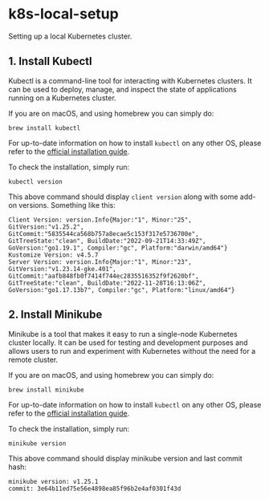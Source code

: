 # k8s-local-setup
Setting up a local Kubernetes cluster.

## 1. Install Kubectl

Kubectl is a command-line tool for interacting with Kubernetes clusters. 
It can be used to deploy, manage, and inspect the state of applications running on a Kubernetes cluster.


If you are on macOS, and using homebrew you can simply do:
```shell
brew install kubectl
```
For up-to-date information on how to install `kubectl` on any other OS, please refer to the [official installation guide](https://kubernetes.io/docs/tasks/tools/#kubectl).


To check the installation, simply run:
```shell
kubectl version
```
This above command should display `client version` along with some add-on versions. Something like this:
```shell
Client Version: version.Info{Major:"1", Minor:"25", GitVersion:"v1.25.2", GitCommit:"5835544ca568b757a8ecae5c153f317e5736700e", GitTreeState:"clean", BuildDate:"2022-09-21T14:33:49Z", GoVersion:"go1.19.1", Compiler:"gc", Platform:"darwin/amd64"}
Kustomize Version: v4.5.7
Server Version: version.Info{Major:"1", Minor:"23", GitVersion:"v1.23.14-gke.401", GitCommit:"aafb848fb0f7414f744ec2835516352f9f2620bf", GitTreeState:"clean", BuildDate:"2022-11-28T16:13:06Z", GoVersion:"go1.17.13b7", Compiler:"gc", Platform:"linux/amd64"}
```

## 2. Install Minikube

Minikube is a tool that makes it easy to run a single-node Kubernetes cluster locally. 
It can be used for testing and development purposes and allows users to run and experiment with Kubernetes without the need for a remote cluster.


If you are on macOS, and using homebrew you can simply do:
```shell
brew install minikube
```
For up-to-date information on how to install `kubectl` on any other OS, please refer to the [official installation guide](https://minikube.sigs.k8s.io/docs/start/).


To check the installation, simply run:
```shell
minikube version
```
This above command should display minikube version and last commit hash:
```shell
minikube version: v1.25.1
commit: 3e64b11ed75e56e4898ea85f96b2e4af0301f43d
```